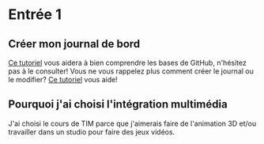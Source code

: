 # Entrée 1
## Créer mon journal de bord
[Ce tutoriel](https://guides.github.com/activities/hello-world/) vous aidera à bien comprendre les bases de GitHub, n'hésitez pas à le consulter!
Vous ne vous rappelez plus comment créer le journal ou le modifier? [Ce tutoriel](https://youtu.be/lX3bpuLK_Sg) vous aide! 



## Pourquoi j'ai choisi l'intégration multimédia
J'ai choisi le cours de TIM parce que j'aimerais faire de l'animation 3D et/ou travailler dans un studio pour faire des jeux vidéos.

